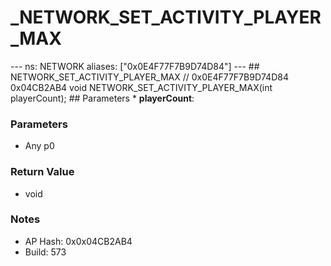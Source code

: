 # _NETWORK_SET_ACTIVITY_PLAYER_MAX

--- ns: NETWORK aliases: ["0x0E4F77F7B9D74D84"] --- ## NETWORK_SET_ACTIVITY_PLAYER_MAX  // 0x0E4F77F7B9D74D84 0x04CB2AB4 void NETWORK_SET_ACTIVITY_PLAYER_MAX(int playerCount);   ## Parameters * **playerCount**:

### Parameters
* Any p0

### Return Value
* void

### Notes
* AP Hash: 0x0x04CB2AB4
* Build: 573

